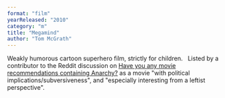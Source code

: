 ```yaml
---
format: "film"
yearReleased: "2010"
category: "m"
title: "Megamind"
author: "Tom McGrath"
---
```

Weakly humorous cartoon superhero film, strictly for  children.
 
Listed by a contributor to the Reddit discussion on <a href="https://www.reddit.com/r/Anarchism/comments/1953qj/have_you_any_movie_recommendations_containing/"> Have you any movie recommendations containing Anarchy?</a> as a movie "with  political implications/subversiveness", and "especially interesting from a  leftist perspective".
 